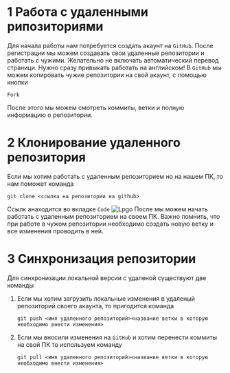 # 1 Работа с удаленными рипозиториями
Для начала работы нам потребуется создать акаунт на `GitHub`.
После регистрации мы можем создавать свои  удаленные репозитории и работать с чужими.
Желательно не включать автоматический перевод страници. Нужно сразу привыкать работать на английском!
В `GitHub`  мы можем копировать чужие репозитории на свой акаунт, с помощью кнопки 
```
Fork
```
После этого мы можем смотреть коммиты, ветки и полную информацию о репозитории.
# 2 Клонирование удаленного репозитория 
Если мы хотим работать с удаленным репозиторием но на нашем ПК, то нам поможет команда
```
git clone <ссылка на репозитории на github>
```
Ссылк анаходится во вкладке `Code`
![Lpgo](Без%20имени.jpg)
После  мы можем начать работать с удаленным репозиторием на своем ПК.
Важно помнить, что при работе в чужом репозитории необходимо создать новую ветку и все изменения проводить в ней.
# 3 Синхронизация репозитории
Для синхронизации локальной версии с удаленой существуют две команды
1. Если мы хотим загрузить локальные изменения в удаленый репозиторий своего акаунта, то пригодится команда
   ```
   git push <имя удаленного репозиторий><название ветки в которую необходимо внести изменения>
   ```
2. Если мы вносили изменения на `GitHub` и хотим перенести коммиты на свой ПК то используем команду
   ```
   git pull <имя удаленного репозиторий><название ветки в которую необходимо внести изменения>
   ```
   
